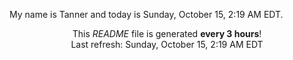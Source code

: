 My name is Tanner and today is Sunday, October 15, 2:19 AM EDT.

<p align="center">This <i>README</i> file is generated <b>every 3 hours</b>!</br>Last refresh: Sunday, October 15, 2:19 AM EDT<br /></p>
